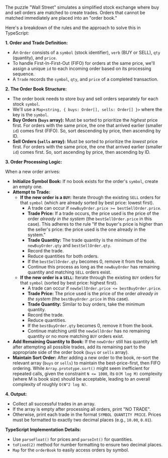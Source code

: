 The puzzle "Wall Street" simulates a simplified stock exchange where buy and sell orders are matched to create trades. Orders that cannot be matched immediately are placed into an "order book."

Here's a breakdown of the rules and the approach to solve this in TypeScript:

**1. Order and Trade Definition:**

*   An `Order` consists of a `symbol` (stock identifier), `verb` (BUY or SELL), `qty` (quantity), and `price`.
*   To handle First-In-First-Out (FIFO) for orders at the same price, we'll assign a unique `id` to each incoming order based on its processing sequence.
*   A `Trade` records the `symbol`, `qty`, and `price` of a completed transaction.

**2. The Order Book Structure:**

*   The order book needs to store buy and sell orders separately for each stock `symbol`.
*   We'll use a `Map<string, { buys: Order[], sells: Order[] }>` where the key is the `symbol`.
*   **Buy Orders (`buys` array):** Must be sorted to prioritize the *highest* price first. For orders with the same price, the one that arrived earlier (smaller `id`) comes first (FIFO). So, sort descending by price, then ascending by ID.
*   **Sell Orders (`sells` array):** Must be sorted to prioritize the *lowest* price first. For orders with the same price, the one that arrived earlier (smaller `id`) comes first. So, sort ascending by price, then ascending by ID.

**3. Order Processing Logic:**

When a new order arrives:

*   **Initialize Symbol Book:** If no book exists for the order's `symbol`, create an empty one.
*   **Attempt to Trade:**
    *   **If the new order is a `BUY`:** Iterate through the existing `SELL` orders for that `symbol` (which are already sorted by best price: lowest first).
        *   A trade can occur if `newBuyOrder.price >= bestSellOrder.price`.
        *   **Trade Price:** If a trade occurs, the price used is the price of the order *already in the system* (the `bestSellOrder.price` in this case). This adheres to the rule "If the buyer's price is higher than the seller's price: the price used is the one already in the system."
        *   **Trade Quantity:** The trade quantity is the minimum of the `newBuyOrder.qty` and `bestSellOrder.qty`.
        *   Record the trade.
        *   Reduce quantities for both orders.
        *   If the `bestSellOrder.qty` becomes 0, remove it from the book.
        *   Continue this process as long as the `newBuyOrder` has remaining quantity and matching `SELL` orders exist.
    *   **If the new order is a `SELL`:** Iterate through the existing `BUY` orders for that `symbol` (sorted by best price: highest first).
        *   A trade can occur if `newSellOrder.price <= bestBuyOrder.price`.
        *   **Trade Price:** The price used is the price of the order *already in the system* (the `bestBuyOrder.price` in this case).
        *   **Trade Quantity:** Similar to buy orders, take the minimum quantity.
        *   Record the trade.
        *   Reduce quantities.
        *   If the `bestBuyOrder.qty` becomes 0, remove it from the book.
        *   Continue matching until the `newSellOrder` has no remaining quantity or no more matching `BUY` orders exist.
*   **Add Remaining Quantity to Book:** If the `newOrder` still has quantity left after attempting all possible trades, add its remaining part to the appropriate side of the order book (`buys` or `sells` array).
*   **Maintain Sort Order:** After adding a new order to the book, re-sort the relevant array (`buys` or `sells`) to maintain the best-price-first, then FIFO ordering. While `Array.prototype.sort()` might seem inefficient for repeated calls, given the constraint `N <= 1000`, its `O(M log M)` complexity (where M is book size) should be acceptable, leading to an overall complexity of roughly `O(N^2 log N)`.

**4. Output:**

*   Collect all successful trades in an array.
*   If the array is empty after processing all orders, print "NO TRADE".
*   Otherwise, print each trade in the format `SYMBOL QUANTITY PRICE`. Prices must be formatted to exactly two decimal places (e.g., `10.00`, `0.01`).

**TypeScript Implementation Details:**

*   Use `parseFloat()` for prices and `parseInt()` for quantities.
*   `toFixed(2)` method for number formatting to ensure two decimal places.
*   `Map` for the `orderBook` to easily access orders by symbol.